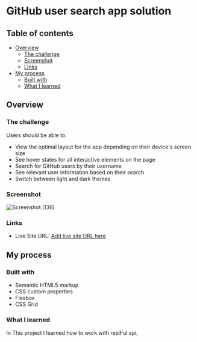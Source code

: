 # GitHub user search app solution


## Table of contents

- [Overview](#overview)
  - [The challenge](#the-challenge)
  - [Screenshot](#screenshot)
  - [Links](#links)
- [My process](#my-process)
  - [Built with](#built-with)
  - [What I learned](#what-i-learned)



## Overview

### The challenge

Users should be able to:

- View the optimal layout for the app depending on their device's screen size
- See hover states for all interactive elements on the page
- Search for GitHub users by their username
- See relevant user information based on their search
- Switch between light and dark themes


### Screenshot

![Screenshot (136)](https://github.com/AliBabaei-i/Interactive-card-details-form/assets/155062135/8bf572b0-d487-470c-a631-e5d99162344e)

### Links

- Live Site URL: [Add live site URL here]( https://alibabaei-i.github.io/GitHub-user-search-app-solution)

## My process

### Built with

- Semantic HTML5 markup
- CSS custom properties
- Flexbox
- CSS Grid


### What I learned

In This project I learned how to work with restFul api;

